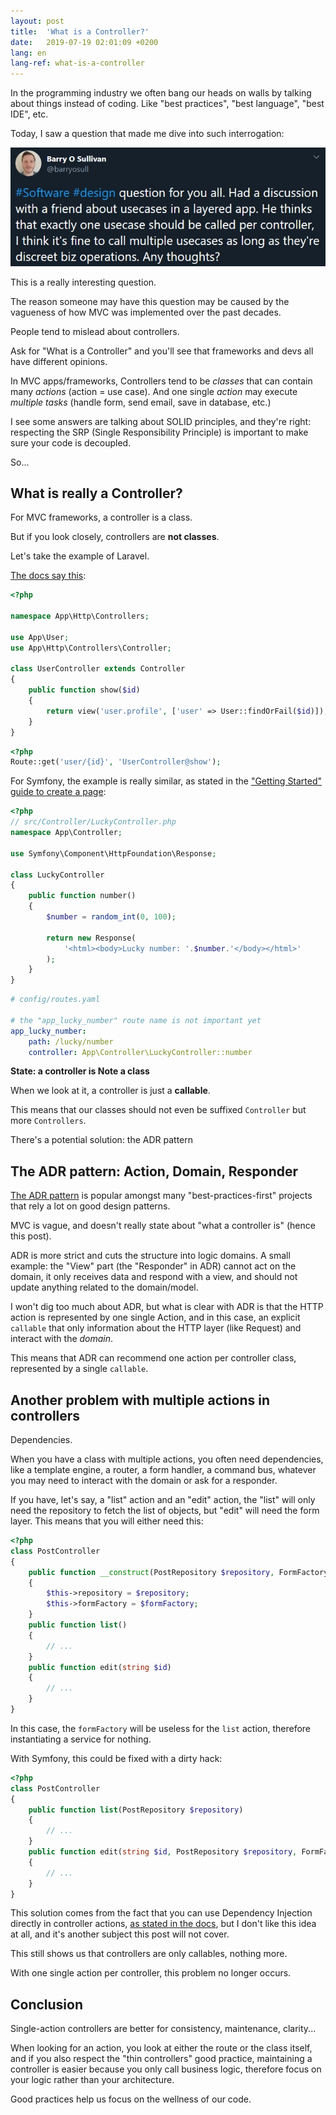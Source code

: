 ```yaml
---
layout: post
title:  'What is a Controller?'
date:   2019-07-19 02:01:09 +0200
lang: en
lang-ref: what-is-a-controller
---
```


In the programming industry we often bang our heads on walls by talking about things instead of coding. Like "best practices", "best language", "best IDE", etc.

Today, I saw a question that made me dive into such interrogation:

[![Question about controllers](/img/controller_question.jpg)](https://twitter.com/barryosull/status/1151812280537047040)

This is a really interesting question.

The reason someone may have this question may be caused by the vagueness of how MVC was implemented over the past decades.

People tend to mislead about controllers.

Ask for "What is a Controller" and you'll see that frameworks and devs all have different opinions.

In MVC apps/frameworks, Controllers tend to be *classes* that can contain many *actions* (action = use case). And one single *action* may execute *multiple tasks* (handle form, send email, save in database, etc.)

I see some answers are talking about SOLID principles, and they're right: respecting the SRP (Single Responsibility Principle) is important to make sure your code is decoupled.

So...

## What **is** really a Controller?

For MVC frameworks, a controller is a class.

But if you look closely, controllers are **not classes**.

Let's take the example of Laravel.

[The docs say this](https://laravel.com/docs/5.8/controllers#basic-controllers):

```php
<?php

namespace App\Http\Controllers;

use App\User;
use App\Http\Controllers\Controller;

class UserController extends Controller
{
    public function show($id)
    {
        return view('user.profile', ['user' => User::findOrFail($id)]);
    }
}
```

```php
<?php
Route::get('user/{id}', 'UserController@show');
```

For Symfony, the example is really similar, as stated in the ["Getting Started" guide to create a page](https://symfony.com/doc/current/page_creation.html#creating-a-page-route-and-controller):

```php
<?php
// src/Controller/LuckyController.php
namespace App\Controller;

use Symfony\Component\HttpFoundation\Response;

class LuckyController
{
    public function number()
    {
        $number = random_int(0, 100);

        return new Response(
            '<html><body>Lucky number: '.$number.'</body></html>'
        );
    }
}
```

```yaml
# config/routes.yaml

# the "app_lucky_number" route name is not important yet
app_lucky_number:
    path: /lucky/number
    controller: App\Controller\LuckyController::number
```

**State: a controller is Note a class**

When we look at it, a controller is just a **callable**.

This means that our classes should not even be suffixed `Controller` but more `Controllers`.

There's a potential solution: the ADR pattern

## The ADR pattern: Action, Domain, Responder

[The ADR pattern](https://en.wikipedia.org/wiki/Action%E2%80%93domain%E2%80%93responder) is popular amongst many "best-practices-first" projects that rely a lot on good design patterns.

MVC is vague, and doesn't really state about "what a controller is" (hence this post).

ADR is more strict and cuts the structure into logic domains. A small example: the "View" part (the "Responder" in ADR) cannot act on the domain, it only receives data and respond with a view, and should not update anything related to the domain/model.

I won't dig too much about ADR, but what is clear with ADR is that the HTTP action is represented by one single Action, and in this case, an explicit `callable` that only information about the HTTP layer (like Request) and interact with the _domain_.

This means that ADR can recommend one action per controller class, represented by a single `callable`.

## Another problem with multiple actions in controllers

Dependencies.

When you have a class with multiple actions, you often need dependencies, like a template engine, a router, a form handler, a command bus, whatever you may need to interact with the domain or ask for a responder.

If you have, let's say, a "list" action and an "edit" action, the "list" will only need the repository to fetch the list of objects, but "edit" will need the form layer. This means that you will either need this:

```php
<?php
class PostController
{
    public function __construct(PostRepository $repository, FormFactoryInterface $formFactory)
    {
        $this->repository = $repository; 
        $this->formFactory = $formFactory; 
    }
    public function list()
    {
        // ...
    }
    public function edit(string $id)
    {
        // ...
    }
}
```

In this case, the `formFactory` will be useless for the `list` action, therefore instantiating a service for nothing.

With Symfony, this could be fixed with a dirty hack: 

```php
<?php
class PostController
{
    public function list(PostRepository $repository)
    {
        // ...
    }
    public function edit(string $id, PostRepository $repository, FormFactoryInterface $formFactory)
    {
        // ...
    }
}
```

This solution comes from the fact that you can use Dependency Injection directly in controller actions, [as stated in the docs](https://symfony.com/doc/current/controller.html#fetching-services), but I don't like this idea at all, and it's another subject this post will not cover.

This still shows us that controllers are only callables, nothing more.

With one single action per controller, this problem no longer occurs.

## Conclusion

Single-action controllers are better for consistency, maintenance, clarity...

When looking for an action, you look at either the route or the class itself, and if you also respect the "thin controllers" good practice, maintaining a controller is easier because you only call business logic, therefore focus on your logic rather than your architecture.

Good practices help us focus on the wellness of our code.
